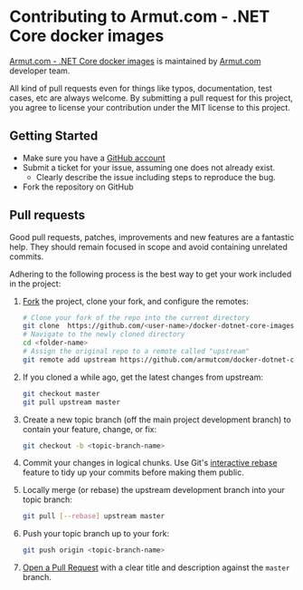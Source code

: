 # Contributing to Armut.com - .NET Core docker images

[Armut.com - .NET Core docker images](https://github.com/armutcom/docker-dotnet-core-images) is maintained by [Armut.com](https://github.com/orgs/armutcom/people) developer team.

All kind of pull requests even for things like typos, documentation, test cases, etc are always welcome. By submitting a pull request for this project, you agree to license your
contribution under the MIT license to this project.

## Getting Started

-   Make sure you have a [GitHub account](https://github.com/signup/free)
-   Submit a ticket for your issue, assuming one does not already exist.
    -   Clearly describe the issue including steps to reproduce the bug.
-   Fork the repository on GitHub

## Pull requests

Good pull requests, patches, improvements and new features are a fantastic
help. They should remain focused in scope and avoid containing unrelated
commits.

Adhering to the following process is the best way to get your work
included in the project:

1. [Fork](http://help.github.com/fork-a-repo/) the project, clone your fork,
   and configure the remotes:

   ```bash
   # Clone your fork of the repo into the current directory  
   git clone  https://github.com/<user-name>/docker-dotnet-core-images.git
   # Navigate to the newly cloned directory
   cd <folder-name>
   # Assign the original repo to a remote called "upstream"
   git remote add upstream https://github.com/armutcom/docker-dotnet-core-images.git
   ```

2. If you cloned a while ago, get the latest changes from upstream:

   ```bash
   git checkout master
   git pull upstream master
   ```

3. Create a new topic branch (off the main project development branch) to
   contain your feature, change, or fix:

   ```bash
   git checkout -b <topic-branch-name>
   ```

4. Commit your changes in logical chunks. Use Git's
   [interactive rebase](https://help.github.com/articles/interactive-rebase)
   feature to tidy up your commits before making them public.

5. Locally merge (or rebase) the upstream development branch into your topic branch:

   ```bash
   git pull [--rebase] upstream master
   ```

6. Push your topic branch up to your fork:

   ```bash
   git push origin <topic-branch-name>
   ```

7. [Open a Pull Request](https://help.github.com/articles/using-pull-requests/)
    with a clear title and description against the `master` branch.
